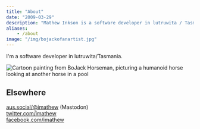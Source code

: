 ```yaml
---
title: "About"
date: "2009-03-29"
description: "Mathew Inkson is a software developer in lutruwita / Tasmania."
aliases:
    - /about
image: "/img/bojackofanartist.jpg"
---
```


I'm a software developer in lutruwita/Tasmania.

![Cartoon painting from BoJack Horseman, picturing a humanoid horse looking at another horse in a pool](/img/bojackofanartist.jpg)

## Elsewhere

<a rel="me" href="https://aus.social/@imathew">aus.social/@imathew</a> (Mastodon)  
[twitter.com/imathew](//twitter.com/imathew "Twitter")  
[facebook.com/imathew](//www.facebook.com/imathew "Facebook")
